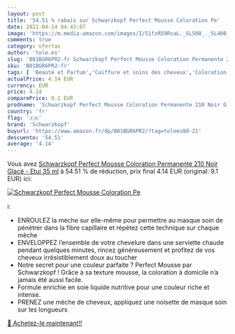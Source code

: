 ```yaml
---
layout: post
title: '54.51 % rabais sur Schwarzkopf Perfect Mousse Coloration Pe'
date: 2021-04-14 04:43:07
image: 'https://m.media-amazon.com/images/I/51fzR59RsaL._SL500_._SL400_.jpg'
comments: true
category: ofertas
author: 'tole.es'
slug: 'B01BGR6PR2-fr Schwarzkopf Perfect Mousse Coloration Permanente 210 Noir...'
sku: 'B01BGR6PR2-fr'
tags: [ 'Beauté et Parfum','Coiffure et soins des cheveux','Coloration permanente','Colorations','schwarzkopf', ]
actualPrice: 4.14 EUR
currency: EUR
price: 4.14
comparePrice: 9.1 EUR
prodname: 'Schwarzkopf Perfect Mousse Coloration Permanente 210 Noir Glacé - Etui 35 ml'
country: 'fr'
flag: '🇫🇷'
brand: 'Schwarzkopf'
buyurl: 'https://www.amazon.fr/dp/B01BGR6PR2/?tag=tolees0d-21'
descuento: '54.51'
average: '4.14'
---
```


Vous avez [Schwarzkopf Perfect Mousse Coloration Permanente 210 Noir Glacé - Etui 35 ml](https://www.amazon.fr/dp/B01BGR6PR2/?tag=tolees0d-21)  à  54.51 % de réduction, prix final  4.14 EUR (original: 9.1 EUR) ici:

[![Schwarzkopf Perfect Mousse Coloration Pe](https://m.media-amazon.com/images/I/51fzR59RsaL._SL500_._SL400_.jpg)](https://www.amazon.fr/dp/B01BGR6PR2/?tag=tolees0d-21)

ℹ️:

- ENROULEZ la mèche sur elle-même pour permettre au masque soin de pénétrer dans la fibre capillaire et répétez cette technique sur chaque mèche
- ENVELOPPEZ l’ensemble de votre chevelure dans une serviette chaude pendant quelques minutes, rincez généreusement et profitez de vos cheveux irrésistiblement doux au toucher
- Notre secret pour une couleur parfaite ? Perfect Mousse par Schwarzkopf ! Grâce à sa texture mousse, la coloration à domicile n’a jamais été aussi facile.
- Formule enrichie en soie liquide nutritive pour une couleur riche et intense.
- PRENEZ une mèche de cheveux, appliquez une noisette de masque soin sur les longueurs

[🛒 Achetez-le maintenant!!](https://www.amazon.fr/dp/B01BGR6PR2/?tag=tolees0d-21)
